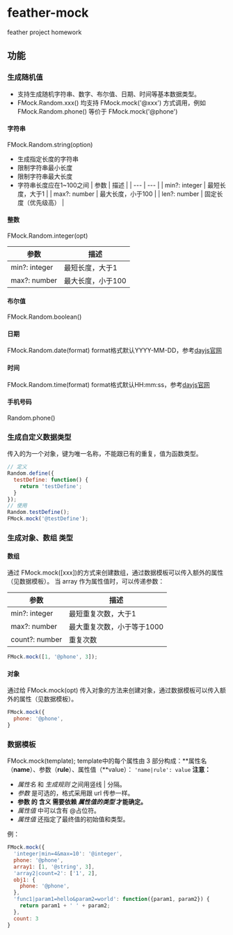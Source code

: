 # feather-mock
feather project homework
## 功能
### 生成随机值

- 支持生成随机字符串、数字、布尔值、日期、时间等基本数据类型。
- FMock.Random.xxx() 均支持 FMock.mock('@xxx') 方式调用，例如 FMock.Random.phone() 等价于 FMock.mock('@phone')
#### 字符串
FMock.Random.string(option)

- 生成指定长度的字符串
- 限制字符串最小长度
- 限制字符串最大长度
- 字符串长度应在1~100之间
| 参数 | 描述 |
| --- | --- |
| min?: integer | 最短长度，大于1 |
| max?: number | 最大长度，小于100 |
| len?: number | 固定长度（优先级高） |

#### 整数
FMock.Random.integer(opt)

| 参数 | 描述 |
| --- | --- |
| min?: integer | 最短长度，大于1 |
| max?: number | 最大长度，小于100 |

#### 布尔值
FMock.Random.boolean()
#### 日期
FMock.Random.date(format)
format格式默认YYYY-MM-DD，参考[dayjs官网]([https://dayjs.gitee.io/docs/zh-CN/display/format](https://dayjs.gitee.io/docs/zh-CN/display/format))
#### 时间
FMock.Random.time(format)
format格式默认HH:mm:ss，参考[dayjs官网]([https://dayjs.gitee.io/docs/zh-CN/display/format](https://dayjs.gitee.io/docs/zh-CN/display/format))
#### 手机号码
Random.phone()
### 生成自定义数据类型
传入的为一个对象，键为唯一名称，不能跟已有的重复，值为函数类型。
```javascript
// 定义
Random.define({
  testDefine: function() {
    return 'testDefine';
  }
});
// 使用
Random.testDefine();
FMock.mock('@testDefine');
```
### 生成对象、数组 类型
#### 数组
通过 FMock.mock([xxx])的方式来创建数组，通过数据模板可以传入额外的属性（见数据模板）。
当 array 作为属性值时，可以传递参数：

| 参数 | 描述 |
| --- | --- |
| min?: integer | 最短重复次数，大于1 |
| max?: number | 最大重复次数，小于等于1000 |
| count?: number | 重复次数 |

```javascript
FMock.mock([1, '@phone', 3]);
```
#### 对象
通过给 FMock.mock(opt) 传入对象的方法来创建对象，通过数据模板可以传入额外的属性（见数据模板）。
```javascript
FMock.mock({
  phone: '@phone',
}
```
### 数据模板
FMock.mock(template);
template中的每个属性由 3 部分构成：**属性名（**name**）、参数（**rule**）、属性值（**value）：
` 'name|rule': value `
**注意：**

- _属性名_ 和 _生成规则_ 之间用竖线 | 分隔。
- _参数_ 是可选的，格式采用跟 url 传参一样。
- **参数 的 含义 需要依赖 _属性值的类型_ 才能确定。**
- _属性值_ 中可以含有 @占位符。
- _属性值_ 还指定了最终值的初始值和类型。

例：
```javascript
FMock.mock({
  'integer|min=4&max=10': '@integer',
  phone: '@phone',
  array1: [1, '@string', 3],
  'array2|count=2': ['1', 2],
  obj1: {
    phone: '@phone',
  },
  'func1|param1=hello&param2=world': function({param1, param2}) {
    return param1 + ' ' + param2;
  },
  count: 3
}
```

